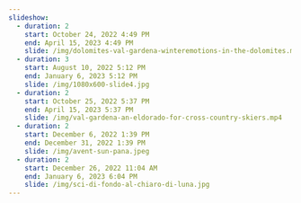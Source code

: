 ```yaml
---
slideshow:
  - duration: 2
    start: October 24, 2022 4:49 PM
    end: April 15, 2023 4:49 PM
    slide: /img/dolomites-val-gardena-winteremotions-in-the-dolomites.mp4
  - duration: 3
    start: August 10, 2022 5:12 PM
    end: January 6, 2023 5:12 PM
    slide: /img/1080x600-slide4.jpg
  - duration: 2
    start: October 25, 2022 5:37 PM
    end: April 15, 2023 5:37 PM
    slide: /img/val-gardena-an-eldorado-for-cross-country-skiers.mp4
  - duration: 2
    start: December 6, 2022 1:39 PM
    end: December 31, 2022 1:39 PM
    slide: /img/avent-sun-pana.jpeg
  - duration: 2
    start: December 26, 2022 11:04 AM
    end: January 6, 2023 6:04 PM
    slide: /img/sci-di-fondo-al-chiaro-di-luna.jpg
---
```

